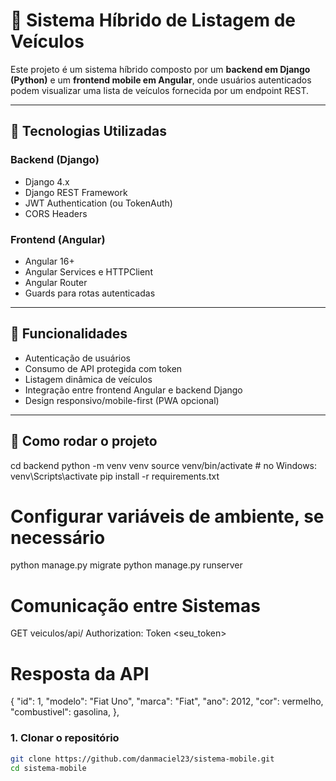 # 🚗 Sistema Híbrido de Listagem de Veículos

Este projeto é um sistema híbrido composto por um **backend em Django (Python)** e um **frontend mobile em Angular**, onde usuários autenticados podem visualizar uma lista de veículos fornecida por um endpoint REST.

---

## 🔧 Tecnologias Utilizadas

### Backend (Django)
- Django 4.x
- Django REST Framework
- JWT Authentication (ou TokenAuth)
- CORS Headers

### Frontend (Angular)
- Angular 16+
- Angular Services e HTTPClient
- Angular Router
- Guards para rotas autenticadas

---

## 📲 Funcionalidades

- Autenticação de usuários
- Consumo de API protegida com token
- Listagem dinâmica de veículos
- Integração entre frontend Angular e backend Django
- Design responsivo/mobile-first (PWA opcional)

---

## 🚀 Como rodar o projeto

cd backend
python -m venv venv
source venv/bin/activate  # no Windows: venv\Scripts\activate
pip install -r requirements.txt

# Configurar variáveis de ambiente, se necessário

python manage.py migrate
python manage.py runserver

# Comunicação entre Sistemas

GET veiculos/api/
Authorization: Token <seu_token>

# Resposta da API

  {
    "id": 1,
    "modelo": "Fiat Uno",
    "marca": "Fiat",
    "ano": 2012,
    "cor": vermelho,
    "combustivel": gasolina,
  },

### 1. Clonar o repositório
```bash
git clone https://github.com/danmaciel23/sistema-mobile.git
cd sistema-mobile
